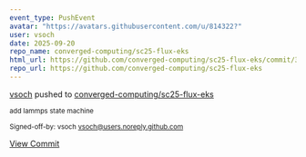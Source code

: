 ```yaml
---
event_type: PushEvent
avatar: "https://avatars.githubusercontent.com/u/814322?"
user: vsoch
date: 2025-09-20
repo_name: converged-computing/sc25-flux-eks
html_url: https://github.com/converged-computing/sc25-flux-eks/commit/3ff0dc886a49a8c0a0fe1bc32529ebef94e18685
repo_url: https://github.com/converged-computing/sc25-flux-eks
---
```


<a href='https://github.com/vsoch' target='_blank'>vsoch</a> pushed to <a href='https://github.com/converged-computing/sc25-flux-eks' target='_blank'>converged-computing/sc25-flux-eks</a>

<small>add lammps state machine

Signed-off-by: vsoch <vsoch@users.noreply.github.com></small>

<a href='https://github.com/converged-computing/sc25-flux-eks/commit/3ff0dc886a49a8c0a0fe1bc32529ebef94e18685' target='_blank'>View Commit</a>